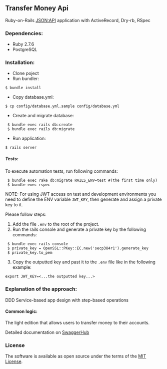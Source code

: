 ## Transfer Money Api
Ruby-on-Rails [JSON:API](https://jsonapi.org/) application with ActiveRecord, Dry-rb, RSpec
### Dependencies:
- Ruby 2.7.6
- PostgreSQL

### Installation:
- Clone poject
- Run bundler:

 ```shell
 $ bundle install
 ```
- Copy database.yml:
```shell
$ cp config/database.yml.sample config/database.yml
```

- Create and migrate database:

```shell
 $ bundle exec rails db:create
 $ bundle exec rails db:migrate
```
- Run application:

 ```shell
 $ rails server
 ```

##### Tests:
To execute automation tests, run following commands:

```shell
 $ bundle exec rake db:migrate RAILS_ENV=test #(the first time only)
 $ bundle exec rspec
```

NOTE:
For using JWT access on test and development environments
you need to define the ENV variable ```JWT_KEY```, then generate and assign a private key to it. 

Please follow steps:
 1) Add the file ```.env``` to the root of the project.
 2) Run the rails console and generate a private key by the following commands:

```shell
 $ bundle exec rails console
 $ private_key = OpenSSL::PKey::EC.new('secp384r1').generate_key
 $ private_key.to_pem
```

 3) Copy the outputted key and past it to the ```.env``` file like in the following example:

  ```
  export JWT_KEY=<...the outputted key...>
  ```

### Explanation of the approach:
DDD Service-based app design with step-based operations

#### Common logic:
The light edition that allows users to transfer money to their accounts.

Detailed documentation on [SwaggerHub](https://app.swaggerhub.com/apis-docs/Rim-777/Easy-Money-Transfer-API/1.0.0)


### License

The software is available as open source under the terms of the [MIT License](http://opensource.org/licenses/MIT).
